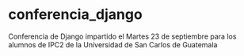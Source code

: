 # conferencia_django
Conferencia de Django impartido el Martes 23 de septiembre para los alumnos de IPC2 de la Universidad de San Carlos de Guatemala
